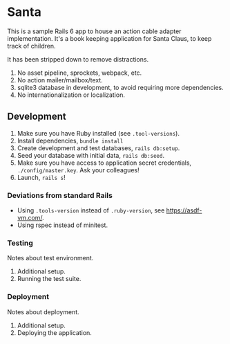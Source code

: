 # Santa

This is a sample Rails 6 app to house an action cable adapter implementation. It's
a book keeping application for Santa Claus, to keep track of children.

It has been stripped down to remove distractions.

1. No asset pipeline, sprockets, webpack, etc.
1. No action mailer/mailbox/text.
1. sqlite3 database in development, to avoid requiring more dependencies.
1. No internationalization or localization.

## Development

1. Make sure you have Ruby installed (see `.tool-versions`).
1. Install dependencies, `bundle install`
1. Create development and test databases, `rails db:setup`.
1. Seed your database with initial data, `rails db:seed`.
1. Make sure you have access to application secret credentials, `./config/master.key`. Ask your colleagues!
1. Launch, `rails s`!

### Deviations from standard Rails

* Using `.tools-version` instead of `.ruby-version`, see <https://asdf-vm.com/>.
* Using rspec instead of minitest.

### Testing

Notes about test environment.

1. Additional setup.
1. Running the test suite.

### Deployment

Notes about deployment.

1. Additional setup.
1. Deploying the application.